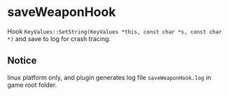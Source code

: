 # saveWeaponHook

Hook `KeyValues::SetString(KeyValues *this, const char *s, const char *)` and save to log for crash tracing.

## Notice

linux platform only, and plugin generates log file `saveWeaponHook.log` in game root folder.